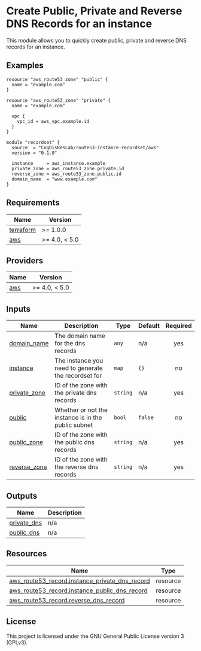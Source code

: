<!-- BEGIN_TF_DOCS -->
# Create Public, Private and Reverse DNS Records for an instance

This module allows you to quickly create public, private and reverse DNS
records for an instance.

## Examples

```hcl
resource "aws_route53_zone" "public" {
  name = "example.com"
}

resource "aws_route53_zone" "private" {
  name = "example.com"

  vpc {
    vpc_id = aws_vpc.example.id
  }
}

module "recordset" {
  source  = "CogDisResLab/route53-instance-recordset/aws"
  version = "0.1.0"

  instance     = aws_instance.example
  private_zone = aws_route53_zone.private.id
  reverse_zone = aws_route53_zone.public.id
  domain_name  = "www.example.com"
}
```

## Requirements

| Name | Version |
|------|---------|
| <a name="requirement_terraform"></a> [terraform](#requirement\_terraform) | >= 1.0.0 |
| <a name="requirement_aws"></a> [aws](#requirement\_aws) | >= 4.0, < 5.0 |

## Providers

| Name | Version |
|------|---------|
| <a name="provider_aws"></a> [aws](#provider\_aws) | >= 4.0, < 5.0 |

## Inputs

| Name | Description | Type | Default | Required |
|------|-------------|------|---------|:--------:|
| <a name="input_domain_name"></a> [domain\_name](#input\_domain\_name) | The domain name for the dns records | `any` | n/a | yes |
| <a name="input_instance"></a> [instance](#input\_instance) | The instance you need to generate the recordset for | `map` | `{}` | no |
| <a name="input_private_zone"></a> [private\_zone](#input\_private\_zone) | ID of the zone with the private dns records | `string` | n/a | yes |
| <a name="input_public"></a> [public](#input\_public) | Whether or not the instance is in the public subnet | `bool` | `false` | no |
| <a name="input_public_zone"></a> [public\_zone](#input\_public\_zone) | ID of the zone with the public dns records | `string` | n/a | yes |
| <a name="input_reverse_zone"></a> [reverse\_zone](#input\_reverse\_zone) | ID of the zone with the reverse dns records | `string` | n/a | yes |

## Outputs

| Name | Description |
|------|-------------|
| <a name="output_private_dns"></a> [private\_dns](#output\_private\_dns) | n/a |
| <a name="output_public_dns"></a> [public\_dns](#output\_public\_dns) | n/a |

## Resources

| Name | Type |
|------|------|
| [aws_route53_record.instance_private_dns_record](https://registry.terraform.io/providers/hashicorp/aws/latest/docs/resources/route53_record) | resource |
| [aws_route53_record.instance_public_dns_record](https://registry.terraform.io/providers/hashicorp/aws/latest/docs/resources/route53_record) | resource |
| [aws_route53_record.reverse_dns_record](https://registry.terraform.io/providers/hashicorp/aws/latest/docs/resources/route53_record) | resource |

## License

This project is licensed under the GNU General Public License version 3 (GPLv3).
<!-- END_TF_DOCS -->
